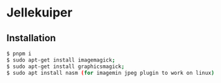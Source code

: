 # Jellekuiper

## Installation
```bash
$ pnpm i
$ sudo apt-get install imagemagick;
$ sudo apt-get install graphicsmagick;
$ sudo apt install nasm (for imagemin jpeg plugin to work on linux)
```